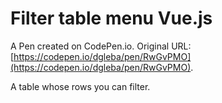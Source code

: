 # Filter  table menu Vue.js 

A Pen created on CodePen.io. Original URL: [https://codepen.io/dgleba/pen/RwGvPMO](https://codepen.io/dgleba/pen/RwGvPMO).

A table whose rows you can filter.
